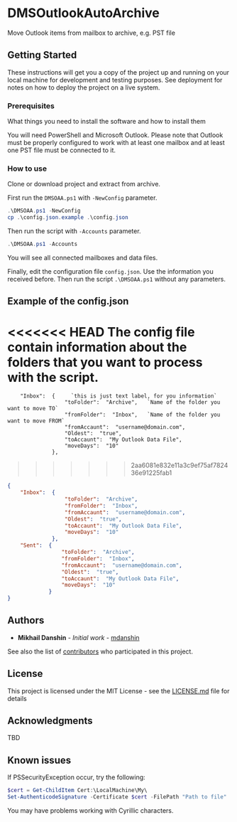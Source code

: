 
# DMSOutlookAutoArchive

Move Outlook items from mailbox to archive, e.g. PST file

## Getting Started

These instructions will get you a copy of the project up and running on your local machine for development and testing purposes. See deployment for notes on how to deploy the project on a live system.

### Prerequisites

What things you need to install the software and how to install them

You will need PowerShell and Microsoft Outlook. Please note that Outlook must be properly configured to work with at least one mailbox and at least one PST file must be connected to it.

### How to use

Clone or download project and extract from archive.

First run the `DMSOAA.ps1` with `-NewConfig` parameter.

```Powershell
.\DMSOAA.ps1 -NewConfig
cp .\config.json.example .\config.json
```

Then run the script with `-Accounts` parameter.

```Powershell
.\DMSOAA.ps1 -Accounts
```

You will see all connected mailboxes and data files.

Finally, edit the configuration file `config.json`. Use the information you received before. Then run the script `.\DMSOAA.ps1` without any parameters.

## Example of the config.json

<<<<<<< HEAD
The config file contain information about the folders that you want to process with the script.
=======
```
    "Inbox":  {     `this is just text label, for you information`
                  "toFolder":  "Archive",   `Name of the folder you want to move TO`
                  "fromFolder":  "Inbox",   `Name of the folder you want to move FROM`
                  "fromAccaunt":  "username@domain.com",
                  "Oldest":  "true",
                  "toAccaunt":  "My Outlook Data File",
                  "moveDays":  "10"
              },
```
>>>>>>> 2aa6081e832e11a3c9ef75af782436e91225fab1

```json
{
    "Inbox":  {
                  "toFolder":  "Archive",
                  "fromFolder":  "Inbox",
                  "fromAccaunt":  "username@domain.com",
                  "Oldest":  "true",
                  "toAccaunt":  "My Outlook Data File",
                  "moveDays":  "10"
              },
    "Sent":  {
                 "toFolder":  "Archive",
                 "fromFolder":  "Inbox",
                 "fromAccaunt":  "username@domain.com",
                 "Oldest":  "true",
                 "toAccaunt":  "My Outlook Data File",
                 "moveDays":  "10"
             }
}
```

## Authors

* **Mikhail Danshin** - *Initial work* - [mdanshin](https://github.com/mdanshin)

See also the list of [contributors](https://github.com/mdanshin/DMSOutlookAutoArchive/graphs/contributors) who participated in this project.

## License

This project is licensed under the MIT License - see the [LICENSE.md](LICENSE.md) file for details

## Acknowledgments

TBD

## Known issues
If PSSecurityException occur, try the following:

```Powershell
$cert = Get-ChildItem Cert:\LocalMachine\My\
Set-AuthenticodeSignature -Certificate $cert -FilePath "Path to file"
```

You may have problems working with Cyrillic characters.
